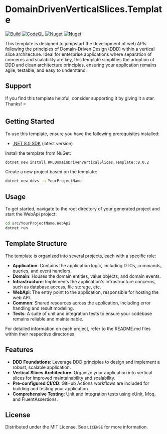 # DomainDrivenVerticalSlices.Template

[![Build](https://github.com/RezaMashayekhi/DomainDrivenVerticalSlices.Template/actions/workflows/build.yml/badge.svg)](https://github.com/RezaMashayekhi/DomainDrivenVerticalSlices.Template/actions/workflows/build.yml)
[![CodeQL](https://github.com/RezaMashayekhi/DomainDrivenVerticalSlices.Template/actions/workflows/codeql.yml/badge.svg)](https://github.com/RezaMashayekhi/DomainDrivenVerticalSlices.Template/actions/workflows/codeql.yml)
[![Nuget](https://img.shields.io/nuget/v/RM.DomainDrivenVerticalSlices.Template?label=NuGet)](https://www.nuget.org/packages/RM.DomainDrivenVerticalSlices.Template)
[![Nuget](https://img.shields.io/nuget/dt/RM.DomainDrivenVerticalSlices.Template?label=Downloads)](https://www.nuget.org/packages/RM.DomainDrivenVerticalSlices.Template)

This template is designed to jumpstart the development of web APIs following the principles of Domain-Driven Design (DDD) within a vertical slice architecture. Ideal for enterprise applications where separation of concerns and scalability are key, this template simplifies the adoption of DDD and clean architecture principles, ensuring your application remains agile, testable, and easy to understand.

## Support

If you find this template helpful, consider supporting it by giving it a star. Thanks! ⭐

## Getting Started

To use this template, ensure you have the following prerequisites installed:

- [.NET 8.0 SDK](https://dotnet.microsoft.com/download/dotnet/8.0) (latest version)

Install the template from NuGet:

```bash
dotnet new install RM.DomainDrivenVerticalSlices.Template::8.0.2
```

Create a new project based on the template:

```bash
dotnet new ddvs -n YourProjectName
```

## Usage

To get started, navigate to the root directory of your generated project and start the WebApi project:

```bash
cd src/YourProjectName.WebApi
dotnet run
```

## Template Structure

The template is organized into several projects, each with a specific role:

*   **Application**: Contains the application logic, including DTOs, commands, queries, and event handlers.
*   **Domain**: Houses the domain entities, value objects, and domain events.
*   **Infrastructure**: Implements the application's infrastructure concerns, such as database access, file storage, etc.
*   **WebApi**: The entry point to the application, responsible for hosting the web API.
*   **Common**: Shared resources across the application, including error handling and result modeling.
*   **Tests**: A suite of unit and integration tests to ensure your codebase remains reliable and maintainable.

For detailed information on each project, refer to the README.md files within their respective directories.

## Features

*   **DDD Foundations**: Leverage DDD principles to design and implement a robust, scalable application.
*   **Vertical Slices Architecture**: Organize your application into vertical slices for improved maintainability and scalability.
*   **Pre-configured CI/CD**: GitHub Actions workflows are included for building and testing your application.
*   **Comprehensive Testing**: Unit and integration tests using xUnit, Moq, and FluentAssertions.

## License

Distributed under the MIT License. See `LICENSE` for more information.